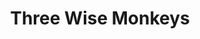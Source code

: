---
title: "Three Wise Monkeys"
url: /bristol/three-wise-monkeys-gloucester-road/
shop: furniture
---